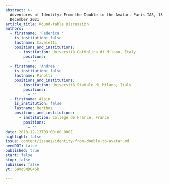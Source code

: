 ```yaml
---
abstract: >-
  Adventures of Identity: From the Double to the Avatar. Paris IAS, 13-14
  December 2021
article_title: Round-table Discussion
authors:
  - firstname: 'Federica '
    is_institution: false
    lastname: Cavaletti
    positions_and_institutions:
      - institution: Università Cattolica di Milano, Italy
        positions:
          - ''
  - firstname: 'Andrea '
    is_institution: false
    lastname: Pinotti
    positions_and_institutions:
      - institution: Università Statale di Milano, Italy
        positions:
          - ''
  - firstname: Alain
    is_institution: false
    lastname: Berthoz
    positions_and_institutions:
      - institution: Collège de France, France
        positions:
          - ''
date: 2018-12-13T03:00:00.000Z
highlight: false
issue: content/issues/identity-from-double-to-avatar.md
needDOI: false
published: true
start: false
stop: false
subissue: false
yt: 5WVqSNDC46k

---
```

<Youtube yt="5WVqSNDC46k" caption="Round-table Discussion" start="false" stop="false"></Youtube>
